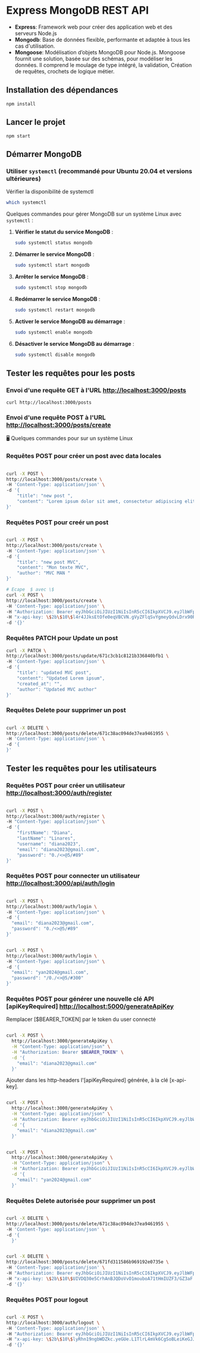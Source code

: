 # Express MongoDB REST API

- **Express**: Framework web pour créer des application web et des serveurs Node.js
- **Mongodb**:  Base de données flexible, performante et adaptée à tous les cas d'utilisation.
- **Mongoose**: Modélisation d’objets MongoDB pour Node.js. Mongoose fournit une solution, basée sur des schémas, pour modéliser les données. Il comprend le moulage de type intégré, la validation, Création de requêtes, crochets de logique métier.

## Installation des dépendances

`npm install`

## Lancer le projet

`npm start`

## Démarrer MongoDB

### Utiliser `systemctl` (recommandé pour Ubuntu 20.04 et versions ultérieures)

Vérifier la disponibilité de systemctl

  ```bash
  which systemctl
  ```

Quelques commandes pour gérer MongoDB sur un système Linux avec `systemctl` :

1. **Vérifier le statut du service MongoDB** :

   ```bash
   sudo systemctl status mongodb
   ```

2. **Démarrer le service MongoDB** :

   ```bash
   sudo systemctl start mongodb
   ```

3. **Arrêter le service MongoDB** :

   ```bash
   sudo systemctl stop mongodb
   ```

4. **Redémarrer le service MongoDB** :

   ```bash
   sudo systemctl restart mongodb
   ```

5. **Activer le service MongoDB au démarrage** :

   ```bash
   sudo systemctl enable mongodb
   ```

6. **Désactiver le service MongoDB au démarrage** :

   ```bash
   sudo systemctl disable mongodb
   ```

## Tester les requêtes pour les posts

### Envoi d'une requête GET à l'URL <http://localhost:3000/posts>

`curl http://localhost:3000/posts`

### Envoi d'une requête POST à l'URL <http://localhost:3000/posts/create>

🖥️ Quelques commandes pour sur un système Linux

### Requêtes POST pour créer un post avec data locales

```bash

curl -X POST \
http://localhost:3000/posts/create \
-H 'Content-Type: application/json' \
-d '{
    "title": "new post ",
    "content": "Lorem ipsum dolor sit amet, consectetur adipiscing elit. Aliquam finibus lacus in lorem interdum, at mollis sem consequat. Vestibulum tempus fermentum justo, id molestie risus rhoncus ac. Phasellus augue purus, finibus non posuere molestie, laoreet at metus. Nam posuere non tellus nec laoreet. Etiam eu blandit lacus."
}'

```

### Requêtes POST pour creér un post

```bash

curl -X POST \
http://localhost:3000/posts/create \
-H 'Content-Type: application/json' \
-d '{
    "title": "new post MVC",
    "content": "Mon texte MVC",
    "author": "MVC MAN "
}'

# Ecape  $ avec \$
curl -X POST \
http://localhost:3000/posts/create \
-H 'Content-Type: application/json' \
-H "Authorization: Bearer eyJhbGciOiJIUzI1NiIsInR5cCI6IkpXVCJ9.eyJlbWFpbCI6InlhbjIwMjRAZ21haWwuY29tIiwiX2lkIjoiNjcyNDM3NjNkZGMyMzJiYWQ3M2JkMWNkIiwiaWF0IjoxNzMwNTk0MDEwfQ.alrWdAGuN8z3HFTwtQCDlSaLRuGxZl69uzhApuxL294" \
-H "x-api-key: \$2b\$10\$l4r4JJksEtOfe0eqVBCVN.gVyZFlqSvYgmeyQdvLDrx90R4cNCsk2" \
-d '{}'

```

### Requêtes PATCH pour Update un post

```bash
curl -X PATCH \
http://localhost:3000/posts/update/671c3cb1c8121b336840bfb1 \
-H 'Content-Type: application/json' \
-d '{
    "title": "updated MVC post",
    "content": "Updated Lorem ipsum",
    "created_at": "",
    "author": "Updated MVC author"
}'

```

### Requêtes Delete pour supprimer un post

```bash

curl -X DELETE \
http://localhost:3000/posts/delete/671c38ac094de37ea9461955 \
-H 'Content-Type: application/json' \
-d '{
}'

```

## Tester les requêtes pour les utilisateurs

### Requêtes POST pour créer un utilisateur <http://localhost:3000/auth/register>

```bash

curl -X POST \
http://localhost:3000/auth/register \
-H "Content-Type: application/json" \
-d '{
    "firstName": "Diana",
    "lastName": "Linares",
    "username": "diana2023",
    "email": "diana2023@gmail.com",
    "password": "0./<>@5/#89"
}'

```

### Requêtes POST pour connecter un utilisateur <http://localhost:3000/api/auth/login>

```bash

curl -X POST \
http://localhost:3000/auth/login \
-H "Content-Type: application/json" \
-d '{
  "email": "diana2023@gmail.com",
  "password": "0./<>@5/#89"
}'

```

```bash

curl -X POST \
http://localhost:3000/auth/login \
-H "Content-Type: application/json" \
-d '{
  "email": "yan2024@gmail.com",
  "password": "/0./<>@5/#300"
}'

```

### Requêtes POST pour générer une nouvelle clé API [apiKeyRequired] <http://localhost:5000/generateApiKey>

Remplacer [$BEARER_TOKEN] par le token du user connecté

```bash

curl -X POST \
  http://localhost:3000/generateApiKey \
  -H "Content-Type: application/json" \
  -H "Authorization: Bearer $BEARER_TOKEN" \
  -d '{
    "email": "diana2023@gmail.com"
  }'

```

Ajouter dans les http-headers l'[apiKeyRequired] générée, à la clé [x-api-key].

```bash

curl -X POST \
  http://localhost:3000/generateApiKey \
  -H "Content-Type: application/json" \
  -H "Authorization: Bearer eyJhbGciOiJIUzI1NiIsInR5cCI6IkpXVCJ9.eyJlbWFpbCI6ImRpYW5hMjAyM0BnbWFpbC5jb20iLCJfaWQiOiI2NzFkYTIwYTc3MTQxMzU4NzM3Yjc1NjEiLCJpYXQiOjE3MzA0MjI0MTl9.NDMJ8U-JHNySArS4Rv8HYhdeBoTPmnI2pBUZPuPD2U4" \
  -d '{
    "email": "diana2023@gmail.com"
  }'

```

```bash

curl -X POST \
  http://localhost:3000/generateApiKey \
  -H "Content-Type: application/json" \
  -H "Authorization: Bearer eyJhbGciOiJIUzI1NiIsInR5cCI6IkpXVCJ9.eyJlbWFpbCI6InlhbjIwMjRAZ21haWwuY29tIiwiX2lkIjoiNjcyNDM3NjNkZGMyMzJiYWQ3M2JkMWNkIiwiaWF0IjoxNzMwNTk0MDEwfQ.alrWdAGuN8z3HFTwtQCDlSaLRuGxZl69uzhApuxL294" \
  -d '{
    "email": "yan2024@gmail.com"
  }'

```

### Requêtes Delete autorisée pour supprimer un post

```bash

curl -X DELETE \
http://localhost:3000/posts/delete/671c38ac094de37ea9461955 \
-H 'Content-Type: application/json' \
-d '{
  }'

```

```bash

curl -X DELETE \
http://localhost:3000/posts/delete/671fd311586b969192e0735e \
-H 'Content-Type: application/json' \
-H "Authorization: Bearer eyJhbGciOiJIUzI1NiIsInR5cCI6IkpXVCJ9.eyJlbWFpbCI6InlhbjIwMjRAZ21haWwuY29tIiwiX2lkIjoiNjcyNDM3NjNkZGMyMzJiYWQ3M2JkMWNkIiwiaWF0IjoxNzMwNTk0MDEwfQ.alrWdAGuN8z3HFTwtQCDlSaLRuGxZl69uzhApuxL294" \
-H "x-api-key: \$2b\$10\$UIVDQ30e5CrhAnBJQDoVvO1mouboA71tHmIUZF3/GZ3aF.IXfHjei" \
-d '{}'

```

### Requêtes POST pour logout

```bash

curl -X POST \
http://localhost:3000/auth/logout \
-H 'Content-Type: application/json' \
-H "Authorization: Bearer eyJhbGciOiJIUzI1NiIsInR5cCI6IkpXVCJ9.eyJlbWFpbCI6InlhbjIwMjRAZ21haWwuY29tIiwiX2lkIjoiNjcyNDM3NjNkZGMyMzJiYWQ3M2JkMWNkIiwiaWF0IjoxNzMwNTkzNjMxfQ.6g96Tk3jZFnbemz1w1gX6ruw7jHwKdmXPb_3-g6V8Us" \
-H "x-api-key: \$2b\$10\$lyRhn19ngbWDZkc.yeGUe.L1TlrL4mVk6CgSoBLeiKeGJJ8UPpube" \
-d '{}'

```
